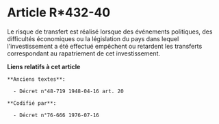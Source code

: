 # Article R*432-40

Le risque de transfert est réalisé lorsque des événements politiques, des difficultés économiques ou la législation du pays
dans lequel l'investissement a été effectué empêchent ou retardent les transferts correspondant au rapatriement de cet
investissement.

**Liens relatifs à cet article**

	**Anciens textes**:

	  - Décret n°48-719 1948-04-16 art. 20

	**Codifié par**:

	  - Décret n°76-666 1976-07-16
